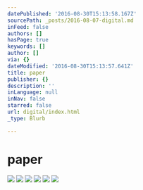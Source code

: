 ```yaml
---
datePublished: '2016-08-30T15:13:58.167Z'
sourcePath: _posts/2016-08-07-digital.md
inFeed: false
authors: []
hasPage: true
keywords: []
author: []
via: {}
dateModified: '2016-08-30T15:13:57.641Z'
title: paper
publisher: {}
description: ''
inLanguage: null
inNav: false
starred: false
url: digital/index.html
_type: Blurb

---
```

# paper
![](https://the-grid-user-content.s3-us-west-2.amazonaws.com/01bf5458-3728-4640-b12c-26516dff2f0a.jpg)
![](https://the-grid-user-content.s3-us-west-2.amazonaws.com/2494533f-d4ea-4109-b638-a0d0955df654.jpg)
![](https://the-grid-user-content.s3-us-west-2.amazonaws.com/f46acbbe-5b82-43fc-80a4-e7ab34f74515.jpg)
![](https://the-grid-user-content.s3-us-west-2.amazonaws.com/775256fc-faf7-4a01-b15e-53d39c6816d4.jpg)
![](https://the-grid-user-content.s3-us-west-2.amazonaws.com/c5746f5b-c46f-4427-bf43-88eb22b58e82.png)
![](https://the-grid-user-content.s3-us-west-2.amazonaws.com/4d21fcc0-cc97-4dde-a1d7-ed1ceb511881.jpg)